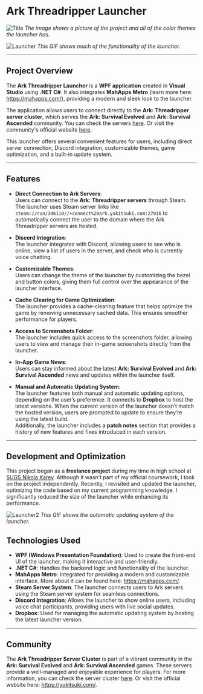 # Ark Threadripper Launcher

![Title](https://res.cloudinary.com/dk2fdiuvb/image/upload/v1717156462/cards/hksnbcces87fd8lpbsxv.png)
*The image shows a picture of the project and all of the color themes the launcher has.*

![Launcher](https://github.com/user-attachments/assets/3ff9ff1d-05cb-42ba-ba26-98d7e0f93621)
*This GIF shows much of the functionality of the launcher.*

---

## Project Overview

The **Ark Threadripper Launcher** is a **WPF application** created in **Visual Studio** using **.NET C#**. It also integrates **MahApps Metro** (learn more here: https://mahapps.com/), providing a modern and sleek look to the launcher. 

The application allows users to connect directly to the **Ark: Threadripper server cluster**, which serves the **Ark: Survival Evolved** and **Ark: Survival Ascended** community. You can check the servers [here](https://survivetheark.com/index.php?/forums/topic/273566-au-threadripper-server-cluster-9x-all-maps-community-support-dedicated-tr4/). Or visit the community's official website [here](https://yukitsuki.com/).

This launcher offers several convenient features for users, including direct server connection, Discord integration, customizable themes, game optimization, and a built-in update system.

---

## Features

- **Direct Connection to Ark Servers**:  
  Users can connect to the **Ark: Threadripper servers** through Steam. The launcher uses Steam server links like `steam://run/346110//+connect%20ark.yukitsuki.com:27016` to automatically connect the user to the domain where the Ark Threadripper servers are hosted.

- **Discord Integration**:  
  The launcher integrates with Discord, allowing users to see who is online, view a list of users in the server, and check who is currently voice chatting.

- **Customizable Themes**:  
  Users can change the theme of the launcher by customizing the bezel and button colors, giving them full control over the appearance of the launcher interface.

- **Cache Clearing for Game Optimization**:  
  The launcher provides a cache-clearing feature that helps optimize the game by removing unnecessary cached data. This ensures smoother performance for players.

- **Access to Screenshots Folder**:  
  The launcher includes quick access to the screenshots folder, allowing users to view and manage their in-game screenshots directly from the launcher.

- **In-App Game News**:  
  Users can stay informed about the latest **Ark: Survival Evolved** and **Ark: Survival Ascended** news and updates within the launcher itself.

- **Manual and Automatic Updating System**:  
  The launcher features both manual and automatic updating options, depending on the user’s preference. It connects to **Dropbox** to host the latest versions. When the current version of the launcher doesn’t match the hosted version, users are prompted to update to ensure they’re using the latest build.  
  Additionally, the launcher includes a **patch notes** section that provides a history of new features and fixes introduced in each version.

---

## Development and Optimization

This project began as a **freelance project** during my time in high school at [SUGS Nikola Karev](https://nikolakarev.edu.mk/). Although it wasn’t part of my official coursework, I took on the project independently. Recently, I revisited and updated the launcher, optimizing the code based on my current programming knowledge. I significantly reduced the size of the launcher while enhancing its performance.

![Launcher2](https://github.com/user-attachments/assets/4b36398f-0c34-4f99-ac71-d5b71276ace1)
*This GIF shows the automatic updating system of the launcher.*

## Technologies Used

- **WPF (Windows Presentation Foundation)**: Used to create the front-end UI of the launcher, making it interactive and user-friendly.
- **.NET C#**: Handles the backend logic and functionality of the launcher.
- **MahApps Metro**: Integrated for providing a modern and customizable interface. More about it can be found here: https://mahapps.com/.
- **Steam Server System**: The launcher connects users to Ark servers using the Steam server system for seamless connections.
- **Discord Integration**: Allows the launcher to show online users, including voice chat participants, providing users with live social updates.
- **Dropbox**: Used for managing the automatic updating system by hosting the latest launcher version.

---

## Community

The **Ark Threadripper Server Cluster** is part of a vibrant community in the **Ark: Survival Evolved** and **Ark: Survival Ascended** games. These servers provide a well-managed and enjoyable experience for players. For more information, you can check the server cluster [here](https://survivetheark.com/index.php?/forums/topic/273566-au-threadripper-server-cluster-9x-all-maps-community-support-dedicated-tr4/). Or visit the official website here: https://yukitsuki.com/.
